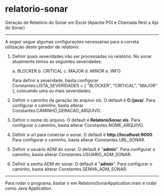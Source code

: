 # relatorio-sonar

Geração de Relatório do Sonar em Excel (Apache POI e Chamada Rest a Api do Sonar)


------------



A seguir segue algumas configurações necessárias para a correta utilização deste gerador de relatório:

1. Definir quais severidades irão ser processadas no relatório. No sonar atualmente temos as seguintes severidades:

	a.  BLOCKER
	b.  CRITICAL 
	c.  MAJOR 
	d.  MINOR 
	e.  INFO
	
	Para definir a severidade, basta configurar Constantes.LISTA_SEVERIDADES = { "BLOCKER", "CRITICAL", "MAJOR" }, colocando 	uma ou mais severidades.

2. Definir o caminho da geração do arquivo xls. O default é **C:/java/**. Para configurar o caminho, basta alterar Constantes.CAMINHO_GERACAO_ARQUIVO.

3. Definir o nome do arquivo. O default é **RelatorioSonar.xls**. Para configurar o caminho, basta alterar Constantes.NOME_ARQUIVO.

4. Definir a url para conectar o sonar. O default é **http://localhost:9000**. Para configurar o caminho, basta alterar Constantes.URL_SONAR.

5. Definir o usuário ADM do sonar. O default é "**admin**". Para configurar o caminho, basta alterar Constantes.USUARIO_ADM_SONAR.

6. Definir a senha ADM do sonar.  O default é "**admin**". Para configurar o caminho, basta alterar Constantes.SENHA_ADM_SONAR.


------------


Para rodar o programa, bastar ir em RelatorioSonarApplication.main e rodar como Java Application.